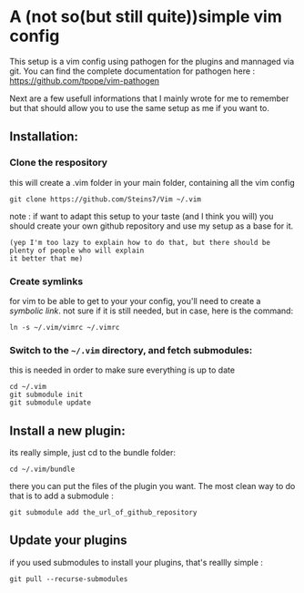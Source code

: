 # A (not so(but still quite))simple vim config

This setup is a vim config using pathogen for the plugins and mannaged via git.
You can find the complete documentation for pathogen here : https://github.com/tpope/vim-pathogen

Next are a few usefull informations that I mainly wrote for me to remember but that should allow you
to use the same setup as me if you want to.

## Installation:

### Clone the respository 

this will create a .vim folder in your main folder, containing all the vim config

    git clone https://github.com/Steins7/Vim ~/.vim

note : if want to adapt this setup to your taste (and I think you will) you should create your own 
github repository and use my setup as a base for it. 

    (yep I'm too lazy to explain how to do that, but there should be plenty of people who will explain 
    it better that me)

### Create symlinks

for vim to be able to get to your your config, you'll need to create a *symbolic link*.
not sure if it is still needed, but in case, here is the command:

    ln -s ~/.vim/vimrc ~/.vimrc

### Switch to the `~/.vim` directory, and fetch submodules:

this is needed in order to make sure everything is up to date

    cd ~/.vim
    git submodule init
    git submodule update

## Install a new plugin:

its really simple, just cd to the bundle folder:

	cd ~/.vim/bundle

there you can put the files of the plugin you want. The most clean way to do that is to add a submodule :

    git submodule add the_url_of_github_repository

## Update your plugins

if you used submodules to install your plugins, that's reallly simple :

    git pull --recurse-submodules


